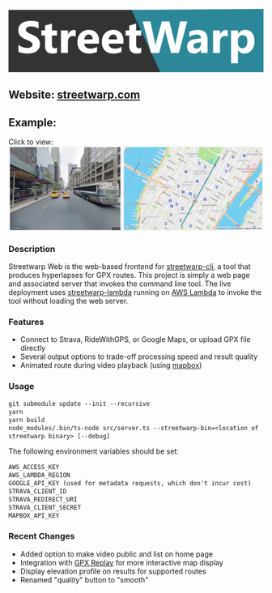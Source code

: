 [![Logo](static/logo.png)](https://streetwarp.com/)

## Website: [streetwarp.com](https://streetwarp.com)

## Example:

Click to view:
[![Watch the demo](res/demo_screen.png)](https://github.com/pelmers/streetwarp-web/blob/master/res/demo_result.mp4?raw=true)

### Description

Streetwarp Web is the web-based frontend for
[streetwarp-cli](https://github.com/pelmers/streetwarp-cli), a tool that
produces hyperlapses for GPX routes. This project is simply a web page and
associated server that invokes the command line tool. The live deployment uses
[streetwarp-lambda](https://github.com/pelmers/streetwarp-lambda) running on
[AWS Lambda](https://aws.amazon.com/lambda/) to invoke the tool without loading
the web server.

### Features

-   Connect to Strava, RideWithGPS, or Google Maps, or upload GPX file directly
-   Several output options to trade-off processing speed and result quality
-   Animated route during video playback (using [mapbox](https://www.mapbox.com/))

### Usage

```
git submodule update --init --recursive
yarn
yarn build
node_modules/.bin/ts-node src/server.ts --streetwarp-bin=<location of streetwarp binary> [--debug]
```

The following environment variables should be set:

```
AWS_ACCESS_KEY
AWS_LAMBDA_REGION
GOOGLE_API_KEY (used for metadata requests, which don't incur cost)
STRAVA_CLIENT_ID
STRAVA_REDIRECT_URI
STRAVA_CLIENT_SECRET
MAPBOX_API_KEY
```

### Recent Changes

-   Added option to make video public and list on home page
-   Integration with [GPX Replay](https://gpx.pelmers.com) for more interactive map display
-   Display elevation profile on results for supported routes
-   Renamed "quality" button to "smooth"

